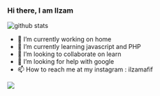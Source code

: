 ### Hi there, I am Ilzam

![github stats](https://github-readme-stats.vercel.app/api?username=ilzamafif&show_icons=true)

- 🔭 I’m currently working on home
- 🌱 I’m currently learning javascript and PHP
- 👯 I’m looking to collaborate on learn
- 🤔 I’m looking for help with google
- 📫 How to reach me at my instagram : ilzamafif

<img src="https://github-readme-stats.vercel.app/api/top-langs/?username=ilzamafif&theme=vue">




